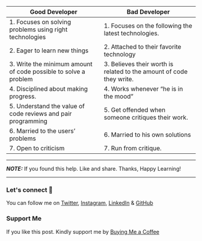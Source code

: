 | **Good Developer**                                              | **Bad Developer**                                                    |
| --------------------------------------------------------------- | -------------------------------------------------------------------- |
| 1. Focuses on solving problems using right technologies         | 1. Focuses on the following the latest technologies.                 |
| 2. Eager to learn new things                                    | 2. Attached to their favorite technology                             |
| 3. Write the minimum amount of code possible to solve a problem | 3. Believes their worth is related to the amount of code they write. |
| 4. Disciplined about making progress.                           | 4. Works whenever “he is in the mood”                                |
| 5. Understand the value of code reviews and pair programming    | 5. Get offended when someone critiques their work.                   |
| 6. Married to the users’ problems                               | 6. Married to his own solutions                                      |
| 7. Open to criticism                                            | 7. Run from critique.                                                |

---

**_NOTE:_** If you found this help. Like and share. Thanks, Happy Learning!

---

### Let's connect 💜

You can follow me on [Twitter](https://twitter.com/MrDanishSaleem), [Instagram](https://www.instagram.com/mrdanishsaleem/), [LinkedIn](https://www.linkedin.com/in/mrdanishsaleem/) & [GitHub](https://github.com/mrdanishsaleem/)

### Support Me

If you like this post. Kindly support me by [Buying Me a Coffee](https://www.buymeacoffee.com/mrdanishsaleem)
